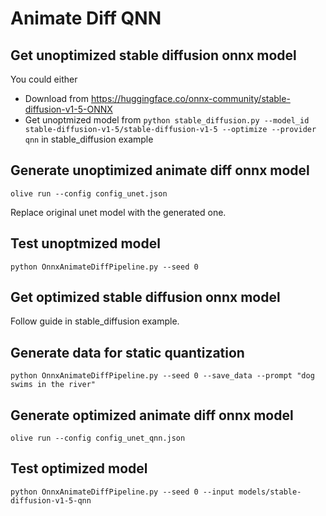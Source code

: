 # Animate Diff QNN

## Get unoptimized stable diffusion onnx model

You could either
- Download from https://huggingface.co/onnx-community/stable-diffusion-v1-5-ONNX
- Get unoptmized model from `python stable_diffusion.py --model_id stable-diffusion-v1-5/stable-diffusion-v1-5 --optimize --provider qnn` in stable_diffusion example

## Generate unoptimized animate diff onnx model

`olive run --config config_unet.json`

Replace original unet model with the generated one.

## Test unoptmized model

`python OnnxAnimateDiffPipeline.py --seed 0`

## Get optimized stable diffusion onnx model

Follow guide in stable_diffusion example.

## Generate data for static quantization

`python OnnxAnimateDiffPipeline.py --seed 0 --save_data --prompt "dog swims in the river"`

## Generate optimized animate diff onnx model

`olive run --config config_unet_qnn.json`

## Test optimized model

`python OnnxAnimateDiffPipeline.py --seed 0 --input models/stable-diffusion-v1-5-qnn`
